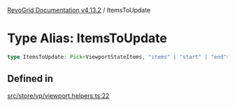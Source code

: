 [RevoGrid Documentation v4.13.2](README.md) / ItemsToUpdate

# Type Alias: ItemsToUpdate

```ts
type ItemsToUpdate: Pick<ViewportStateItems, "items" | "start" | "end">;
```

## Defined in

[src/store/vp/viewport.helpers.ts:22](https://github.com/revolist/revogrid/blob/4615a8613a8ac5464daeb17d7062361e3e3aa5d1/src/store/vp/viewport.helpers.ts#L22)
